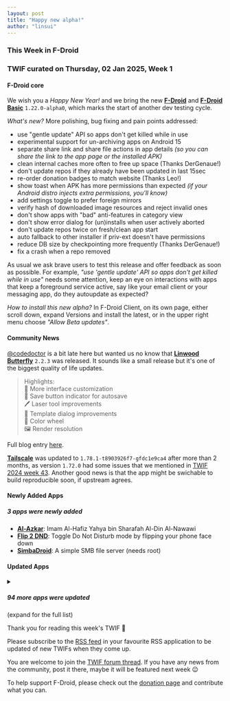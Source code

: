 ```yaml
---
layout: post
title: "Happy new alpha!"
author: "linsui"
---
```


### This Week in F-Droid

### TWIF curated on Thursday, 02 Jan 2025, Week 1

#### F-Droid core
We wish you a _Happy New Year!_ and we bring the new **[F\-Droid](https://f-droid.org/packages/org.fdroid.fdroid)** and **[F\-Droid Basic](https://f-droid.org/packages/org.fdroid.basic)** `1.22.0-alpha0`, which marks the start of another dev testing cycle.

_What's new?_ More polishing, bug fixing and pain points addressed:
* use "gentle update" API so apps don't get killed while in use
* experimental support for un-archiving apps on Android 15
* separate share link and share file actions in app details _(so you can share the link to the app page or the installed APK)_
* clean internal caches more often to free up space (Thanks DerGenaue!)
* don't update repos if they already have been updated in last 15sec
* re-order donation badges to match website (Thanks Leo!)
* show toast when APK has more permissions than expected _(if your Android distro injects extra permissions, you'll know)_
* add settings toggle to prefer foreign mirrors
* verify hash of downloaded image resources and reject invalid ones
* don't show apps with "bad" anti-features in category view
* don't show error dialog for (un)installs when user actively aborted
* don't update repos twice on fresh/clean app start
* auto fallback to other installer if priv-ext doesn't have permissions
* reduce DB size by checkpointing more frequently (Thanks DerGenaue!)
* fix a crash when a repo removed

As usual we ask brave users to test this release and offer feedback as soon as possible. For example, _"use 'gentle update' API so apps don't get killed while in use"_ needs some attention, keep an eye on interactions with apps that keep a foreground service active, say like your email client or your messaging app, do they autoupdate as expected? 

_How to install this new alpha?_ In F-Droid Client, on its own page, either scroll down, expand Versions and install the latest, or in the upper right menu choose _"Allow Beta updates"_.


#### Community News
[@codedoctor](https://www.linwood.dev/) is a bit late here but wanted us no know that **[Linwood Butterfly](https://f-droid.org/packages/dev.linwood.butterfly/)** `2.2.3` was released. It sounds like a small release but it's one of the biggest quality of life updates.

> Highlights:  
> 🎨 More interface customization  
> 💾 Save button indicator for autosave  
> 🖊️ Laser tool improvements  
> 📝 Template dialog improvements  
> 🎨 Color wheel  
> 🖼️ Render resolution  

Full blog entry [here](https://www.linwood.dev/butterfly/2.2.3/).

**[Tailscale](https://f-droid.org/packages/com.tailscale.ipn)** was updated to `1.78.1-t8903926f7-gfdc1e9ca4` after more than 2 months, as version `1.72.0` had some issues that we mentioned in [TWIF 2024 week 43](https://f-droid.org/2024/10/24/twif.html#f-droid-core). Another good news is that the app might be swichable to build reproducible soon, if upstream agrees. 


#### Newly Added Apps
##### 3 apps were newly added
* **[Al\-Azkar](https://f-droid.org/packages/com.hassaneltantawy.alazkar)**: Imam Al\-Hafiz Yahya bin Sharafah Al\-Din Al\-Nawawi
* **[Flip 2 DND](https://f-droid.org/packages/dev.robin.flip_2_dnd)**: Toggle Do Not Disturb mode by flipping your phone face down
* **[SimbaDroid](https://f-droid.org/packages/de.buttercookie.simbadroid)**: A simple SMB file server \(needs root\)


#### Updated Apps
<details markdown=1>
<summary><h5>94 more apps were updated</h5> (expand for the full list)</summary>

* **[2048 Open Fun Game](https://f-droid.org/packages/org.andstatus.game2048)** was updated to `1.15.1`
* **[Amber](https://f-droid.org/packages/com.greenart7c3.nostrsigner)** was updated to `3.0.5`
* **[AntennaPod](https://f-droid.org/packages/de.danoeh.antennapod)** was updated to `3.6.0`
* **[ArcaneChat](https://f-droid.org/packages/chat.delta.lite)** was updated to `1.50.5`
* **[Audio Share](https://f-droid.org/packages/io.github.mkckr0.audio_share_app)** was updated to `0.3.1`
* **[Aves Libre](https://f-droid.org/packages/deckers.thibault.aves.libre)** was updated to `1.12.0`
* **[BusTO](https://f-droid.org/packages/it.reyboz.bustorino)** was updated to `2.3.1`
* **[Caffeinate](https://f-droid.org/packages/com.hifnawy.caffeinate)** was updated to `2.1.0`
* **[Camera Date Folders](https://f-droid.org/packages/de.kromke.andreas.cameradatefolders)** was updated to `1.4`
* **[Casio G\-Shock Smart Sync](https://f-droid.org/packages/org.avmedia.gshockGoogleSync)** was updated to `21.2`
* **[Chance](https://f-droid.org/packages/com.github.jameshnsears.chance)** was updated to `1.4.1`
* **[Cirrus](https://f-droid.org/packages/org.woheller69.omweather)** was updated to `3.7`
* **[Ciyue](https://f-droid.org/packages/org.eu.mumulhl.ciyue)** was updated to `0.15.1`
* **[Clauncher](https://f-droid.org/packages/app.clauncher)** was updated to `v5.1.2`
* **[Cuppa \- Tea Timer](https://f-droid.org/packages/com.nathanatos.Cuppa)** was updated to `2.8.5`
* **[Dog sports diary](https://f-droid.org/packages/io.github.maocypher.dogsportsdiary)** was updated to `1.0.11`
* **[DPC](https://f-droid.org/packages/cz.slaby.dpc)** was updated to `1.6.2`
* **[EinkBro](https://f-droid.org/packages/info.plateaukao.einkbro)** was updated to `14.2.0`
* **[Element X \- Secure Chat & Call](https://f-droid.org/packages/io.element.android.x)** was updated to `0.7.6`
* **[Ente Auth](https://f-droid.org/packages/io.ente.auth)** was updated to `4.2.0`
* **[Ente Photos \- Open source, end\-to\-end encrypted al](https://f-droid.org/packages/io.ente.photos.fdroid)** was updated to `0.9.72`
* **[FaFa Runner](https://f-droid.org/packages/com.chenyifaer.fafarunner)** was updated to `1.0.5`
* **[FairEmail](https://f-droid.org/packages/eu.faircode.email)** was updated to `1.2252`
* **[Feeder](https://f-droid.org/packages/com.nononsenseapps.feeder)** was updated to `2.7.4`
* **[Find my IP](https://f-droid.org/packages/com.maksimowiczm.findmyip)** was updated to `v1.2.0`
* **[Flexify](https://f-droid.org/packages/com.presley.flexify)** was updated to `1.1.95`
* **[Gauguin](https://f-droid.org/packages/org.piepmeyer.gauguin)** was updated to `0.33.0`
* **[GPTMobile](https://f-droid.org/packages/dev.chungjungsoo.gptmobile)** was updated to `0.6.2`
* **[Green: Bitcoin Wallet](https://f-droid.org/packages/com.greenaddress.greenbits_android_wallet)** was updated to `4.1.1`
* **[Human Benchmark](https://f-droid.org/packages/io.github.printn.humanbenchmark)** was updated to `1.0.8`
* **[Ichaival](https://f-droid.org/packages/com.utazukin.ichaival)** was updated to `1.9.2`
* **[Jami](https://f-droid.org/packages/cx.ring)** was updated to `20241216-01`
* **[Journal](https://f-droid.org/packages/com.isaakhanimann.journal)** was updated to `11.3`
* **[KitchenOwl](https://f-droid.org/packages/com.tombursch.kitchenowl)** was updated to `0.6.7`
* **[Kotatsu](https://f-droid.org/packages/org.koitharu.kotatsu)** was updated to `7.7.4`
* **[Kwik EFIS](https://f-droid.org/packages/player.efis.pfd)** was updated to `6.25`
* **[LibreOffice Viewer](https://f-droid.org/packages/org.documentfoundation.libreoffice)** was updated to `24.8.4.2`
* **[Linwood Butterfly Nightly](https://f-droid.org/packages/dev.linwood.butterfly.nightly)** was updated to `2.2.3-rc.2`
* **[Lissen: Audiobookshelf client](https://f-droid.org/packages/org.grakovne.lissen)** was updated to `1.1.26`
* **[Mattermost Beta](https://f-droid.org/packages/com.mattermost.rnbeta)** was updated to `2.23.1`
* **[Meshenger](https://f-droid.org/packages/d.d.meshenger)** was updated to `4.4.1`
* **[Mill](https://f-droid.org/packages/com.calcitem.sanmill)** was updated to `5.8.3`
* **[Money Manager Ex](https://f-droid.org/packages/com.money.manager.ex)** was updated to `2024.12.19`
* **[MusicSearch](https://f-droid.org/packages/io.github.lydavid.musicsearch)** was updated to `1.10.0`
* **[NewsBlur \- News reader](https://f-droid.org/packages/com.newsblur)** was updated to `13.3.3`
* **[Nextcloud Dev](https://f-droid.org/packages/com.nextcloud.android.beta)** was updated to `20241222`
* **[Obtainium](https://f-droid.org/packages/dev.imranr.obtainium.fdroid)** was updated to `1.1.37`
* **[Odin](https://f-droid.org/packages/threads.server)** was updated to `3.4.4`
* **[Oinkoin](https://f-droid.org/packages/com.github.emavgl.piggybankpro)** was updated to `1.0.76`
* **[OnePlus Flash Control](https://f-droid.org/packages/com.bartixxx.opflashcontrol)** was updated to `1.0.9`
* **[OpenBible](https://f-droid.org/packages/com.schwegelbin.openbible)** was updated to `1.5.0`
* **[OpenTracks](https://f-droid.org/packages/de.dennisguse.opentracks)** was updated to `v4.17.0`
* **[Orgro](https://f-droid.org/packages/com.madlonkay.orgro)** was updated to `1.50.2`
* **[Orgzly Revived](https://f-droid.org/packages/com.orgzlyrevived)** was updated to `1.8.32`
* **[OsmAnd~](https://f-droid.org/packages/net.osmand.plus)** was updated to `4.9.10`
* **[Pagan](https://f-droid.org/packages/com.qfs.pagan)** was updated to `1.6.4`
* **[Peristyle](https://f-droid.org/packages/app.simple.peri)** was updated to `v6.2.0`
* **[Phocid](https://f-droid.org/packages/org.sunsetware.phocid)** was updated to `20241221`
* **[PicGuard](https://f-droid.org/packages/com.kjxbyz.picguard)** was updated to `1.0.9`
* **[Podcini\.R \- Podcast instrument](https://f-droid.org/packages/ac.mdiq.podcini.R)** was updated to `6.16.4`
* **[Proton Pass: Password Manager](https://f-droid.org/packages/proton.android.pass.fdroid)** was updated to `1.28.5`
* **[PTO \- Plaintext Organizer](https://f-droid.org/packages/de.ferreum.pto)** was updated to `3.3.0`
* **[QRAlarm](https://f-droid.org/packages/com.sweak.qralarm)** was updated to `2.3`
* **[Quillpad](https://f-droid.org/packages/io.github.quillpad)** was updated to `1.4.21`
* **[Raccoon for Lemmy](https://f-droid.org/packages/com.livefast.eattrash.raccoonforlemmy.android)** was updated to `1.13.4`
* **[Ricochlime](https://f-droid.org/packages/com.adilhanney.ricochlime)** was updated to `1.11.4`
* **[RiMusic](https://f-droid.org/packages/it.fast4x.rimusic)** was updated to `0.6.65`
* **[Rosarium](https://f-droid.org/packages/at.krixec.rosary)** was updated to `Josue`
* **[RSSAid](https://f-droid.org/packages/com.gmail.cn.leetao94.rssaid)** was updated to `3.0.4`
* **[Satunes](https://f-droid.org/packages/io.github.antoinepirlot.satunes)** was updated to `2.5.2`
* **[SD Maid 2/SE \- System Cleaner](https://f-droid.org/packages/eu.darken.sdmse)** was updated to `1.3.3-rc0`
* **[Share Paste O2](https://f-droid.org/packages/alt.nainapps.sharepaste.fdroid)** was updated to `2024.12.20`
* **[Shiori](https://f-droid.org/packages/com.desarrollodroide.pagekeeper)** was updated to `1.50.20`
* **[Simple Keyboard](https://f-droid.org/packages/rkr.simplekeyboard.inputmethod)** was updated to `5.23`
* **[SiYuan](https://f-droid.org/packages/org.b3log.siyuan)** was updated to `3.1.16`
* **[Stendhal Game](https://f-droid.org/packages/org.stendhalgame.client)** was updated to `1.48`
* **[Swiss Bitcoin Pay](https://f-droid.org/packages/ch.swissbitcoinpay.checkout)** was updated to `2.2.8`
* **[Taler Wallet](https://f-droid.org/packages/net.taler.wallet.fdroid)** was updated to `0.14.1`
* **[taz](https://f-droid.org/packages/de.taz.android.app.free)** was updated to `1.10.1`
* **[The One App](https://f-droid.org/packages/io.theoneapp)** was updated to `3.0.1`
* **[Thor](https://f-droid.org/packages/threads.thor)** was updated to `1.7.1`
* **[Todo List \(PFA\)](https://f-droid.org/packages/org.secuso.privacyfriendlytodolist)** was updated to `3.0.0`
* **[Tournant](https://f-droid.org/packages/eu.zimbelstern.tournant)** was updated to `2.9.1`
* **[Tower Collector](https://f-droid.org/packages/info.zamojski.soft.towercollector)** was updated to `2.15.6`
* **[Träwelldroid](https://f-droid.org/packages/de.hbch.traewelling)** was updated to `2.17.3`
* **[Unstoppable Crypto Wallet](https://f-droid.org/packages/io.horizontalsystems.bankwallet)** was updated to `0.41.2`
* **[UP\-Example](https://f-droid.org/packages/org.unifiedpush.example)** was updated to `2.0.0`
* **[Valv](https://f-droid.org/packages/se.arctosoft.vault)** was updated to `2.1.1`
* **[Vespucci](https://f-droid.org/packages/de.blau.android)** was updated to `20.2.1.0`
* **[Voyager for Lemmy](https://f-droid.org/packages/app.vger.voyager)** was updated to `2.22.0`
* **[WhatSave](https://f-droid.org/packages/com.simplified.wsstatussaver)** was updated to `1.4.3`
* **[Xray](https://f-droid.org/packages/io.github.saeeddev94.xray)** was updated to `8.3.0`
* **[Xtra](https://f-droid.org/packages/com.github.andreyasadchy.xtra)** was updated to `2.40.4`
* **[Yivi](https://f-droid.org/packages/org.irmacard.cardemu)** was updated to `7.5.7`

</details>

Thank you for reading this week's TWIF 🙂

Please subscribe to the [RSS feed](https://f-droid.org/news/) in your favourite RSS application to be updated of new TWIFs when they come up.

You are welcome to join the [TWIF forum thread](https://forum.f-droid.org/t/new-twif-submission-thread/23546). If you have any news from the community, post it there, maybe it will be featured next week 😉

To help support F-Droid, please check out the [donation page](https://f-droid.org/donate/) and contribute what you can.
